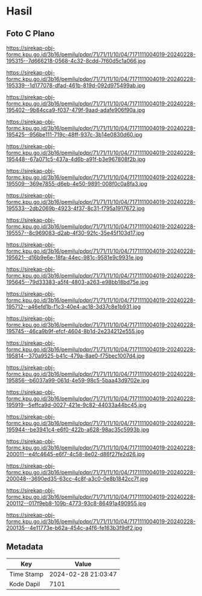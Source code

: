 # Hasil

## Foto C Plano

https://sirekap-obj-formc.kpu.go.id/3b16/pemilu/pdpr/71/71/11/10/04/7171111004019-20240228-195315--7d666218-0568-4c32-8cdd-7f60d5c1a066.jpg

https://sirekap-obj-formc.kpu.go.id/3b16/pemilu/pdpr/71/71/11/10/04/7171111004019-20240228-195339--1d177078-dfad-461b-819d-092d975499ab.jpg

https://sirekap-obj-formc.kpu.go.id/3b16/pemilu/pdpr/71/71/11/10/04/7171111004019-20240228-195402--9b84cca9-f037-479f-9aad-adafe906f90a.jpg

https://sirekap-obj-formc.kpu.go.id/3b16/pemilu/pdpr/71/71/11/10/04/7171111004019-20240228-195425--956be111-719c-48ff-937c-3b14e0830d60.jpg

https://sirekap-obj-formc.kpu.go.id/3b16/pemilu/pdpr/71/71/11/10/04/7171111004019-20240228-195448--67a071c5-437a-4d6b-a91f-b3e967808f2b.jpg

https://sirekap-obj-formc.kpu.go.id/3b16/pemilu/pdpr/71/71/11/10/04/7171111004019-20240228-195509--369e7855-d6eb-4e50-9891-008f0c0a8fa3.jpg

https://sirekap-obj-formc.kpu.go.id/3b16/pemilu/pdpr/71/71/11/10/04/7171111004019-20240228-195533--2db2069b-4923-4f37-8c31-f795a1917672.jpg

https://sirekap-obj-formc.kpu.go.id/3b16/pemilu/pdpr/71/71/11/10/04/7171111004019-20240228-195557--8c969083-d2ab-4f30-92fc-35e45f103d17.jpg

https://sirekap-obj-formc.kpu.go.id/3b16/pemilu/pdpr/71/71/11/10/04/7171111004019-20240228-195621--d16b9e6e-18fa-44ec-981c-9581e9c9931e.jpg

https://sirekap-obj-formc.kpu.go.id/3b16/pemilu/pdpr/71/71/11/10/04/7171111004019-20240228-195645--79d33383-a5f4-4803-a263-e98bb18bd75e.jpg

https://sirekap-obj-formc.kpu.go.id/3b16/pemilu/pdpr/71/71/11/10/04/7171111004019-20240228-195712--a46efd1b-f1c3-40e4-ac18-3d37c8e1b931.jpg

https://sirekap-obj-formc.kpu.go.id/3b16/pemilu/pdpr/71/71/11/10/04/7171111004019-20240228-195745--46ca9b9f-efcf-4604-8b1d-2e234212e555.jpg

https://sirekap-obj-formc.kpu.go.id/3b16/pemilu/pdpr/71/71/11/10/04/7171111004019-20240228-195814--370a9525-b41c-479a-8ae0-f75bec1007d4.jpg

https://sirekap-obj-formc.kpu.go.id/3b16/pemilu/pdpr/71/71/11/10/04/7171111004019-20240228-195856--b6037a99-061d-4e59-98c5-5baa43d9702e.jpg

https://sirekap-obj-formc.kpu.go.id/3b16/pemilu/pdpr/71/71/11/10/04/7171111004019-20240228-195919--5effca9d-0027-421e-9c82-44033a44bc45.jpg

https://sirekap-obj-formc.kpu.go.id/3b16/pemilu/pdpr/71/71/11/10/04/7171111004019-20240228-195944--be3941c4-e6f0-422b-a628-98ac35c5993b.jpg

https://sirekap-obj-formc.kpu.go.id/3b16/pemilu/pdpr/71/71/11/10/04/7171111004019-20240228-200011--e4fc4645-e6f7-4c58-8e02-d86f27fe2d26.jpg

https://sirekap-obj-formc.kpu.go.id/3b16/pemilu/pdpr/71/71/11/10/04/7171111004019-20240228-200048--3690ed35-63cc-4c8f-a3c0-0e8b1842cc7f.jpg

https://sirekap-obj-formc.kpu.go.id/3b16/pemilu/pdpr/71/71/11/10/04/7171111004019-20240228-200112--017f9eb8-109b-4773-93c8-86491a490955.jpg

https://sirekap-obj-formc.kpu.go.id/3b16/pemilu/pdpr/71/71/11/10/04/7171111004019-20240228-200135--4e11773e-b62a-454c-a4f6-fe163b3f9df2.jpg


## Metadata

| Key        | Value               |
| ---------- | ------------------- |
| Time Stamp | 2024-02-28 21:03:47 |
| Kode Dapil | 7101                |



